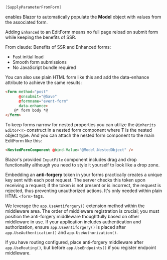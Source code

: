 ```csharp
[SupplyParameterFromForm]
```
enables Blazor to automatically populate the **Model** object with values from the associated form.

Adding ```Enhanced``` to an EditForm means no full page reload on submit form while keeping the benefits of SSR.

From claude:
Benefits of SSR and Enhanced forms:
* Fast initial load
* Smooth form submissions
* No JavaScript bundle required

You can also use plain HTML form like this and add the data-enhance attribute to achieve the same results:
```html
<form method="post"
      @onsubmit="@Save"
      @formname="event-form" 
      data-enhance>
    @* form body *@
</form>
```

To keep forms narrow for nested properties you can utilize the ```@inherits Editor<T>``` construct in a nested form component where T is the nested object type. And you can attach the nested form component to the main EditForm like this:
```html
<NestedFormComponent @bind-Value="@Model.NestedObject" />
```

Blazor's provided ```InputFile``` component includes drag and drop functionality although you need to style it yourself to look like a drop zone.

Embedding an **anti-forgery** token in your forms practically creates a unique key sent with each post request. The server checks this token upon receiving a request; if the token is not present or is incorrect, the request is rejected, thus preventing unauthorized actions.
It's only needed within plain HTML ```<form>``` tags.

We leverage the ```app.UseAntiforgery()``` extension method within the middleware area. The order of middleware registration is crucial; you must position the anti-forgery middleware thoughtfully based on other middleware in use. If your application includes authentication and authorization, ensure ```app.UseAntiforgery()``` is placed after ```app.UseAuthentication()``` and ```app.UseAuthorization()```. 

If you have routing configured, place anti-forgery middleware after ```app.UseRouting()```, but before ```app.UseEndpoints()``` if you register endpoint middleware.